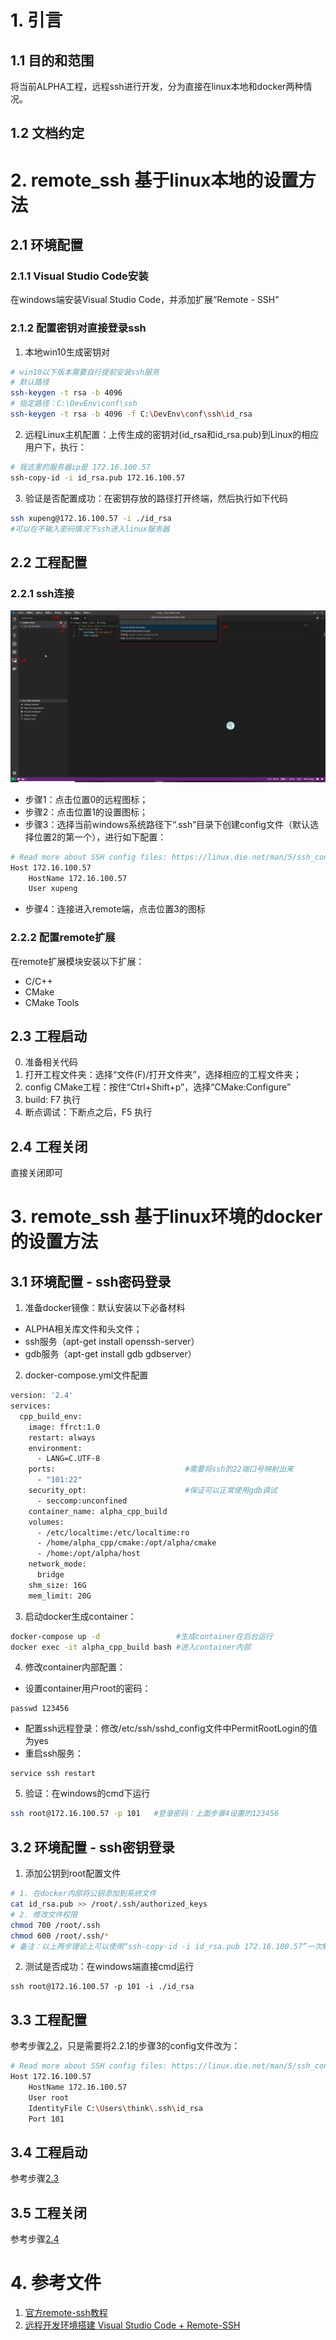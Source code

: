 # 1. 引言
## 1.1 目的和范围
将当前ALPHA工程，远程ssh进行开发，分为直接在linux本地和docker两种情况。

## 1.2 文档约定


# 2. remote_ssh 基于linux本地的设置方法
## 2.1 环境配置
### 2.1.1 Visual Studio Code安装
在windows端安装Visual Studio Code，并添加扩展“Remote - SSH”
### 2.1.2 配置密钥对直接登录ssh
1. 本地win10生成密钥对
```bash
# win10以下版本需要自行提前安装ssh服务
# 默认路径
ssh-keygen -t rsa -b 4096
# 指定路径：C:\DevEnv\conf\ssh
ssh-keygen -t rsa -b 4096 -f C:\DevEnv\conf\ssh\id_rsa
```
2.  远程Linux主机配置：上传生成的密钥对(id_rsa和id_rsa.pub)到Linux的相应用户下，执行：
```bash
# 我这里的服务器ip是 172.16.100.57
ssh-copy-id -i id_rsa.pub 172.16.100.57
```
3. 验证是否配置成功：在密钥存放的路径打开终端，然后执行如下代码
```bash
ssh xupeng@172.16.100.57 -i ./id_rsa
#可以在不输入密码情况下ssh进入linux服务器
```
## 2.2 工程配置
### 2.2.1 ssh连接
![alt text](imgs/ssh_config.png "ssh_config_status")
- 步骤1：点击位置0的远程图标；
- 步骤2：点击位置1的设置图标；
- 步骤3：选择当前windows系统路径下“.ssh”目录下创建config文件（默认选择位置2的第一个），进行如下配置：
```bash
# Read more about SSH config files: https://linux.die.net/man/5/ssh_config
Host 172.16.100.57
    HostName 172.16.100.57
    User xupeng
```
- 步骤4：连接进入remote端，点击位置3的图标

### 2.2.2 配置remote扩展
在remote扩展模块安装以下扩展：
- C/C++
- CMake
- CMake Tools

## 2.3 工程启动
0. 准备相关代码
1. 打开工程文件夹：选择“文件(F)/打开文件夹”，选择相应的工程文件夹；
2. config CMake工程：按住“Ctrl+Shift+p”，选择“CMake:Configure”
3. build: F7 执行
4. 断点调试：下断点之后，F5 执行

## 2.4 工程关闭
直接关闭即可

# 3. remote_ssh 基于linux环境的docker的设置方法
## 3.1 环境配置 - ssh密码登录
1. 准备docker镜像：默认安装以下必备材料
- ALPHA相关库文件和头文件；
- ssh服务（apt-get install openssh-server）
- gdb服务（apt-get install gdb gdbserver）
2. docker-compose.yml文件配置
```bash
version: '2.4'
services:
  cpp_build_env:
    image: ffrct:1.0
    restart: always
    environment:
      - LANG=C.UTF-8
    ports:                             #需要将ssh的22端口号映射出来
      - "101:22"
    security_opt:                      #保证可以正常使用gdb调试
      - seccomp:unconfined
    container_name: alpha_cpp_build
    volumes:
      - /etc/localtime:/etc/localtime:ro
      - /home/alpha_cpp/cmake:/opt/alpha/cmake
      - /home:/opt/alpha/host
    network_mode:
      bridge
    shm_size: 16G
    mem_limit: 20G
```
3. 启动docker生成container：
```bash
docker-compose up -d                 #生成container在后台运行
docker exec -it alpha_cpp_build bash #进入container内部
```
4. 修改container内部配置：
- 设置container用户root的密码：
```
passwd 123456
```
- 配置ssh远程登录：修改/etc/ssh/sshd_config文件中PermitRootLogin的值为yes
- 重启ssh服务：
```
service ssh restart
```
5. 验证：在windows的cmd下运行
```bash
ssh root@172.16.100.57 -p 101   #登录密码：上面步骤4设置的123456
```
## 3.2 环境配置 - ssh密钥登录
1. 添加公钥到root配置文件
```bash
# 1. 在docker内部将公钥添加到系统文件
cat id_rsa.pub >> /root/.ssh/authorized_keys
# 2. 修改文件权限
chmod 700 /root/.ssh
chmod 600 /root/.ssh/*
# 备注：以上两步理论上可以使用“ssh-copy-id -i id_rsa.pub 172.16.100.57”一次解决，但是出现permission问题，无法通过
```
2. 测试是否成功：在windows端直接cmd运行
```
ssh root@172.16.100.57 -p 101 -i ./id_rsa
```
## 3.3 工程配置
参考步骤[2.2](#2.2-工程配置)，只是需要将2.2.1的步骤3的config文件改为：
```bash
# Read more about SSH config files: https://linux.die.net/man/5/ssh_config
Host 172.16.100.57
    HostName 172.16.100.57
    User root
    IdentityFile C:\Users\think\.ssh\id_rsa
    Port 101
```
## 3.4 工程启动
参考步骤[2.3](#2.3-工程启动)

## 3.5 工程关闭
参考步骤[2.4](#2.4-工程关闭)

# 4. 参考文件
1. [官方remote-ssh教程](https://code.visualstudio.com/docs/remote/ssh)
2. [远程开发环境搭建 Visual Studio Code + Remote-SSH](https://blog.csdn.net/u013475983/article/details/91861437)
